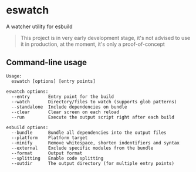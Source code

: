 # eswatch

A watcher utility for esbuild

> This project is in very early development stage, it's not advised to use it in production, at the moment, it's only a proof-of-concept

## Command-line usage

```
Usage:
  eswatch [options] [entry points]

eswatch options:
  --entry       Entry point for the build
  --watch       Directory/files to watch (supports glob patterns)
  --standalone  Include dependencies on bundle
  --clear       Clear screen on each reload
  --run         Execute the output script right after each build

esbuild options:
  --bundle      Bundle all dependencies into the output files
  --platform    Platform target
  --minify      Remove whitespace, shorten indentifiers and syntax
  --external    Exclude specific modules from the bundle
  --format      Output format
  --splitting   Enable code splitting
  --outdir      The output directory (for multiple entry points)
```
